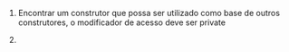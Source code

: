 1. Encontrar um construtor que possa ser utilizado como base de outros construtores,
   o modificador de acesso deve ser private

2. 